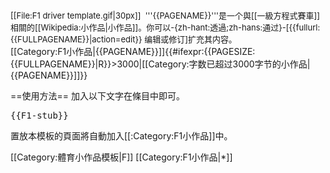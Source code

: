 <div class="notice metadata" id="stub" style="font-size: small;">[[File:F1 driver template.gif|30px]]&nbsp;&nbsp;'''{{PAGENAME}}'''是一个與[[一級方程式賽車]]相關的[[Wikipedia:小作品|小作品]]。你可以-{zh-hant:透過;zh-hans:通过}-<span class="plainlinks">[{{fullurl:{{FULLPAGENAME}}|action=edit}} 编辑或修订]</span>扩充其内容。</div><includeonly>[[Category:F1小作品|{{PAGENAME}}]]{{#ifexpr:{{PAGESIZE:{{FULLPAGENAME}}|R}}>3000|[[Category:字数已超过3000字节的小作品|{{PAGENAME}}]]}}</includeonly><noinclude>

==使用方法==
加入以下文字在條目中即可。
<pre>{{F1-stub}}</pre>

置放本模板的頁面將自動加入[[:Category:F1小作品]]中。

[[Category:體育小作品模板|F]]
[[Category:F1小作品|*]]

</noinclude>